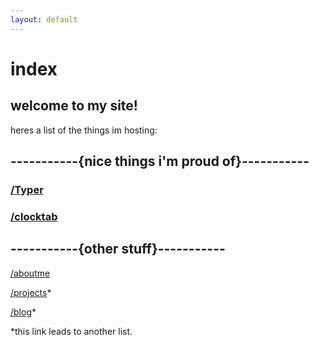 ```yaml
---
layout: default
---
```


# index

## welcome to my site!

heres a list of the things im hosting:

## **-----------{nice things i'm proud of}-----------**

### [/Typer](https://jased.xyz/typer)

### [/clocktab](https://jased.xyz/clocktab/)

## **-----------{other stuff}-----------**

[/aboutme](https://jased.xyz/aboutme)

[/projects](https://jased.xyz/projects)*

[/blog](https://jased.xyz/blog)*




*this link leads to another list.
